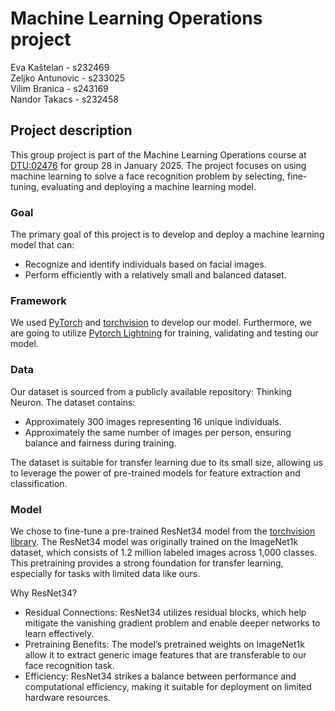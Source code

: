 # Machine Learning Operations project
Eva Kaštelan - s232469 <br/>
Zeljko Antunovic - s233025 <br/>
Vilim Branica - s243169 <br/>
Nandor Takacs - s232458 <br/>

## Project description
This group project is part of the Machine Learning Operations course at [DTU:02476](https://skaftenicki.github.io/dtu_mlops/projects/) for group 28 in January 2025. The project focuses on using machine learning to solve a face recognition problem by selecting, fine-tuning, evaluating and deploying a machine learning model. 

### Goal
The primary goal of this project is to develop and deploy a machine learning model that can:
- Recognize and identify individuals based on facial images.
- Perform efficiently with a relatively small and balanced dataset.

### Framework
We used [PyTorch](https://pytorch.org/) and [torchvision](https://pytorch.org/vision/stable/index.html) to develop our model. Furthermore, we are going to utilize [Pytorch Lightning](https://lightning.ai/docs/pytorch/stable/) for training, validating and testing our model.

### Data
Our dataset is sourced from a publicly available repository: Thinking Neuron. The dataset contains:
- Approximately 300 images representing 16 unique individuals.
- Approximately the same number of images per person, ensuring balance and fairness during training.

The dataset is suitable for transfer learning due to its small size, allowing us to leverage the power of pre-trained models for feature extraction and classification.

### Model
We chose to fine-tune a pre-trained ResNet34 model from the [torchvision library](https://pytorch.org/vision/main/models/generated/torchvision.models.resnet34.html). The ResNet34 model was originally trained on the ImageNet1k dataset, which consists of 1.2 million labeled images across 1,000 classes. This pretraining provides a strong foundation for transfer learning, especially for tasks with limited data like ours.

Why ResNet34?
- Residual Connections: ResNet34 utilizes residual blocks, which help mitigate the vanishing gradient problem and enable deeper networks to learn effectively.
- Pretraining Benefits: The model’s pretrained weights on ImageNet1k allow it to extract generic image features that are transferable to our face recognition task.
- Efficiency: ResNet34 strikes a balance between performance and computational efficiency, making it suitable for deployment on limited hardware resources.
